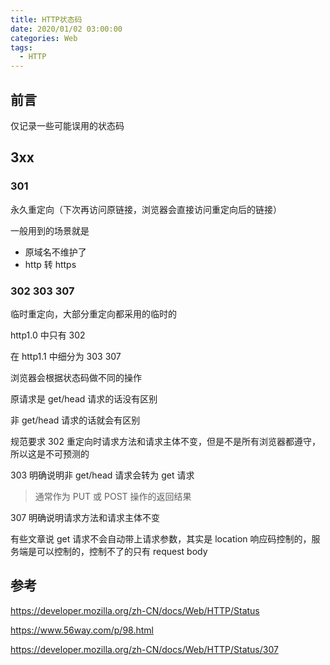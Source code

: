 ```yaml
---
title: HTTP状态码
date: 2020/01/02 03:00:00
categories: Web
tags: 
  - HTTP
---
```


## 前言

仅记录一些可能误用的状态码

<!-- more -->

## 3xx

### 301 

永久重定向（下次再访问原链接，浏览器会直接访问重定向后的链接）

一般用到的场景就是
- 原域名不维护了
- http 转 https

### 302 303 307 

临时重定向，大部分重定向都采用的临时的

http1.0 中只有 302

在 http1.1 中细分为 303 307 

浏览器会根据状态码做不同的操作

原请求是 get/head 请求的话没有区别

非 get/head 请求的话就会有区别

规范要求 302 重定向时请求方法和请求主体不变，但是不是所有浏览器都遵守，所以这是不可预测的

303 明确说明非 get/head 请求会转为 get 请求
> 通常作为 PUT 或 POST 操作的返回结果

307 明确说明请求方法和请求主体不变

有些文章说 get 请求不会自动带上请求参数，其实是 location 响应码控制的，服务端是可以控制的，控制不了的只有 request body

## 参考

https://developer.mozilla.org/zh-CN/docs/Web/HTTP/Status

https://www.56way.com/p/98.html

https://developer.mozilla.org/zh-CN/docs/Web/HTTP/Status/307
